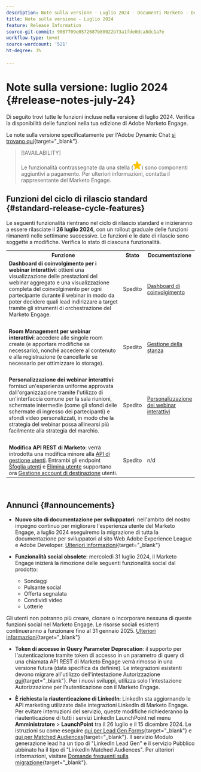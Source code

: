 ```yaml
---
description: Note sulla versione - Luglio 2024 - Documenti Marketo - Documentazione del prodotto
title: Note sulla versione - Luglio 2024
feature: Release Information
source-git-commit: 9087709e0572687b80022b73a1fde0dca8dc1a7e
workflow-type: tm+mt
source-wordcount: '521'
ht-degree: 3%

---
```


# Note sulla versione: luglio 2024 {#release-notes-july-24}

Di seguito trovi tutte le funzioni incluse nella versione di luglio 2024. Verifica la disponibilità delle funzioni nella tua edizione di Adobe Marketo Engage.

Le note sulla versione specificatamente per l&#39;Adobe Dynamic Chat [ si trovano qui](/help/marketo/release-notes/dynamic-chat.md){target="_blank"}.

>[!AVAILABILITY]
>
>Le funzionalità contrassegnate da una stella (![stella](assets/yellow-star.png)) sono componenti aggiuntivi a pagamento. Per ulteriori informazioni, contatta il rappresentante del Marketo Engage.

## Funzioni del ciclo di rilascio standard {#standard-release-cycle-features}

Le seguenti funzionalità rientrano nel ciclo di rilascio standard e inizieranno a essere rilasciate il **26 luglio 2024**, con un rollout graduale delle funzioni rimanenti nelle settimane successive. Le funzioni e le date di rilascio sono soggette a modifiche. Verifica lo stato di ciascuna funzionalità.

<table style="table-layout:auto"> 
 <tbody> 
  <tr> 
   <th style="width:65%">Funzione</th> 
   <th style="width:10%">Stato</th>
   <th style="width:25%">Documentazione</th>
  </tr>
     <tr> 
   <td><strong>Dashboard di coinvolgimento per i webinar interattivi</strong>: ottieni una visualizzazione delle prestazioni del webinar aggregato e una visualizzazione completa del coinvolgimento per ogni partecipante durante il webinar in modo da poter decidere quali lead indirizzare a target tramite gli strumenti di orchestrazione del Marketo Engage.</td> 
    <td>Spedito</td>
   <td><a href="/help/marketo/product-docs/demand-generation/events/interactive-webinars/engagement-dashboard.md" target="_blank">Dashboard di coinvolgimento</a></td>
  </tr>
  <tr> 
   <td> </td> 
   <td> </td>
   <td> </td>
  </tr>
  </tr>
     <tr> 
   <td><strong>Room Management per webinar interattivi</strong>: accedere alle singole room create (e apportare modifiche se necessario), nonché accedere al contenuto e alla registrazione (e cancellarle se necessario per ottimizzare lo storage).</td> 
    <td>Spedito</td>
   <td><a href="/help/marketo/product-docs/demand-generation/events/interactive-webinars/room-management.md" target="_blank">Gestione della stanza</a></td>
  </tr>
  <tr> 
   <td> </td> 
   <td> </td>
   <td> </td>
  </tr>
  </tr>
     <tr> 
   <td><strong>Personalizzazione dei webinar interattivi</strong>: fornisci un'esperienza uniforme approvata dall'organizzazione tramite l'utilizzo di un'interfaccia comune per la sala riunioni, schermate intermedie (come gli sfondi delle schermate di ingresso dei partecipanti) e sfondi video personalizzati, in modo che la strategia del webinar possa allinearsi più facilmente alla strategia del marchio.</td> 
    <td>Spedito</td>
   <td><a href="/help/marketo/product-docs/demand-generation/events/interactive-webinars/customization.md" target="_blank">Personalizzazione dei webinar interattivi</a></td>
  </tr>
  <tr> 
   <td> </td> 
   <td> </td>
   <td> </td>
  </tr>
  </tr>
     <tr> 
   <td><strong>Modifica API REST di Marketo</strong>: verrà introdotta una modifica minore alla <a href="https://developers.marketo.com/rest-api/user-management/">API di gestione utenti</a>. Entrambi gli endpoint <a href="https://developers.marketo.com/rest-api/user-management/#browse_users">Sfoglia utenti</a> e <a href="https://developers.marketo.com/rest-api/user-management/#delete_user">Elimina utente</a> supportano ora <a href="/help/marketo/product-docs/target-account-management/setup-tam/target-account-management-overview.md">Gestione account di destinazione</a> utenti.</td> 
   <td>Spedito</td>
   <td>n/d</td>
  </tr>
 </tbody> 
</table>
<br/>

## Annunci {#announcements}

* **Nuovo sito di documentazione per sviluppatori**: nell&#39;ambito del nostro impegno continuo per migliorare l&#39;esperienza utente del Marketo Engage, a luglio 2024 eseguiremo la migrazione di tutta la documentazione per sviluppatori al sito Web Adobe Experience League e Adobe Developer. [Ulteriori informazioni](https://nation.marketo.com/t5/employee-blogs/new-developer-documentation-website/ba-p/351055){target="_blank"}

* **Funzionalità social obsolete**: mercoledì 31 luglio 2024, il Marketo Engage inizierà la rimozione delle seguenti funzionalità social dal prodotto:

   * Sondaggi
   * Pulsante social
   * Offerta segnalata
   * Condividi video
   * Lotterie

Gli utenti non potranno più creare, clonare o incorporare nessuna di queste funzioni social nel Marketo Engage. Le risorse sociali esistenti continueranno a funzionare fino al 31 gennaio 2025. [Ulteriori informazioni](https://nation.marketo.com/t5/employee-blogs/marketo-engage-social-features-deprecation/ba-p/351977){target="_blank"}

* **Token di accesso in Query Parameter Deprecation**: il supporto per l&#39;autenticazione tramite token di accesso in un parametro di query di una chiamata API REST di Marketo Engage verrà rimosso in una versione futura (data specifica da definire). Le integrazioni esistenti devono migrare all&#39;utilizzo dell&#39;intestazione Autorizzazione [qui](https://developers.marketo.com/rest-api/authentication/){target="_blank"}. Per i nuovi sviluppi, utilizza solo l’intestazione Autorizzazione per l’autenticazione con il Marketo Engage.

* **È richiesta la riautenticazione di LinkedIn**: LinkedIn sta aggiornando le API marketing utilizzate dalle integrazioni LinkedIn di Marketo Engage. Per evitare interruzioni del servizio, queste modifiche richiederanno la riautenticazione di tutti i servizi LinkedIn LaunchPoint nel menu **Amministratore** > **LaunchPoint** tra il 26 luglio e il 15 dicembre 2024. Le istruzioni su come eseguire [qui per Lead Gen Forms](/help/marketo/product-docs/demand-generation/social/social-functions/set-up-linkedin-lead-gen-forms.md){target="_blank"} e [qui per Matched Audiences](/help/marketo/product-docs/demand-generation/ad-network-integrations/add-linkedin-matched-audiences-as-a-launchpoint-service.md){target="_blank"}. Il servizio Modulo generazione lead ha un tipo di &quot;LinkedIn Lead Gen&quot; e il servizio Pubblico abbinato ha il tipo di &quot;LinkedIn Matched Audiences&quot;. Per ulteriori informazioni, visitare [Domande frequenti sulla migrazione](https://nation.marketo.com/t5/employee-blogs/linkedin-re-authentication-required/ba-p/347794){target="_blank"}.
